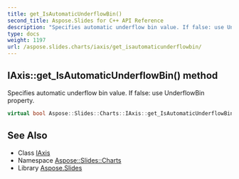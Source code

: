 ```yaml
---
title: get_IsAutomaticUnderflowBin()
second_title: Aspose.Slides for C++ API Reference
description: "Specifies automatic underflow bin value. If false: use UnderflowBin property."
type: docs
weight: 1197
url: /aspose.slides.charts/iaxis/get_isautomaticunderflowbin/
---
```

## IAxis::get_IsAutomaticUnderflowBin() method


Specifies automatic underflow bin value. If false: use UnderflowBin property.

```cpp
virtual bool Aspose::Slides::Charts::IAxis::get_IsAutomaticUnderflowBin()=0
```

## See Also

* Class [IAxis](../)
* Namespace [Aspose::Slides::Charts](../../)
* Library [Aspose.Slides](../../../)